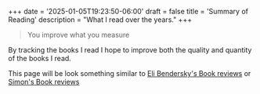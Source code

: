 
+++
date = '2025-01-05T19:23:50-06:00'
draft = false
title = 'Summary of Reading'
description = "What I read over the years."
+++

> You improve what you measure 

By tracking the books I read I hope to improve both the quality and quantity of the books I read.

This page will be look something similar to [Eli Bendersky's Book reviews](https://eli.thegreenplace.net/tag/book-reviews) or [Simon's Book reviews](https://sirupsen.com/books)
